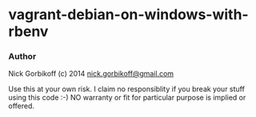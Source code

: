# vagrant-debian-on-windows-with-rbenv

### Author
Nick Gorbikoff (c) 2014
nick.gorbikoff@gmail.com

Use this at your own risk. I claim no responsiblity if you break your stuff using this code :-) NO warranty or fit for particular purpose is implied or offered.
